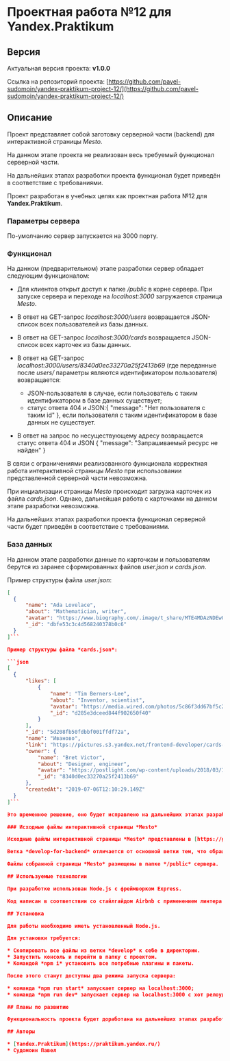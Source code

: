 # Проектная работа №12 для Yandex.Praktikum

## Версия

Актуальная версия проекта: **v1.0.0**

Ссылка на репозиторий проекта: [https://github.com/pavel-sudomoin/yandex-praktikum-project-12/](https://github.com/pavel-sudomoin/yandex-praktikum-project-12/)

## Описание

Проект представляет собой заготовку серверной части (backend) для интерактивной страницы *Mesto*.

На данном этапе проекта не реализован весь требуемый функционал серверной части.

На дальнейших этапах разработки проекта функционал будет приведён в соответствие с требованиями.

Проект разработан в учебных целях как проектная работа №12 для **Yandex.Praktikum**.

### Параметры сервера

По-умолчанию сервер запускается на 3000 порту.

### Функционал

На данном (предварительном) этапе разработки сервер обладает следующим функционалом:

* Для клиентов открыт доступ к папке */public* в корне сервера.
  При запуске сервера и переходе на *localhost:3000* загружается страница *Mesto*.

* В ответ на GET-запрос *localhost:3000/users* возвращается JSON-список всех пользователей из базы данных.

* В ответ на GET-запрос *localhost:3000/cards* возвращается JSON-список всех карточек из базы данных.

* В ответ на GET-запрос *localhost:3000/users/8340d0ec33270a25f2413b69* (где переданные после *users/* параметры являются идентификатором пользователя) возвращается:
  - JSON-пользователя в случае, если пользователь с таким идентификатором в базе данных существует;
  - статус ответа 404 и JSON:{ "message": "Нет пользователя с таким id" }, если пользователя с таким идентификатором в базе данных не существует.

* В ответ на запрос по несуществующему адресу возвращается статус ответа 404 и JSON { "message": "Запрашиваемый ресурс не найден" }

В связи с ограничениями реализованного функционала корректная работа интерактивной страницы *Mesto* при использовании представленной серверной части невозможна.

При инциализации страницы *Mesto* происходит загрузка карточек из файла *cards.json*. Однако, дальнейшая работа с карточками на данном этапе разработки невозможна.

На дальнейших этапах разработки проекта функционал серверной части будет приведён в соответствие с требованиями.

### База данных

На данном этапе разработки данные по карточкам и пользователям берутся из заранее сформированных файлов *user.json* и *cards.json*.

Пример структуры файла *user.json*:

```json
[
  {
      "name": "Ada Lovelace",
      "about": "Mathematician, writer",
      "avatar": "https://www.biography.com/.image/t_share/MTE4MDAzNDEwODQwOTQ2MTkw/ada-lovelace-20825279-1-402.jpg",
      "_id": "dbfe53c3c4d568240378b0c6"
  }
]```

Пример структуры файла *cards.json*:

```json
[
  {
      "likes": [
          {
              "name": "Tim Berners-Lee",
              "about": "Inventor, scientist",
              "avatar": "https://media.wired.com/photos/5c86f3dd67bf5c2d3c382474/4:3/w_2400,h_1800,c_limit/TBL-RTX6HE9J-(1).jpg",
              "_id": "d285e3dceed844f902650f40"
          }
      ],
      "_id": "5d208fb50fdbbf001ffdf72a",
      "name": "Иваново",
      "link": "https://pictures.s3.yandex.net/frontend-developer/cards-compressed/ivanovo.jpg",
      "owner": {
          "name": "Bret Victor",
          "about": "Designer, engineer",
          "avatar": "https://postlight.com/wp-content/uploads/2018/03/109TC-e1535047852633.jpg",
          "_id": "8340d0ec33270a25f2413b69"
      },
      "createdAt": "2019-07-06T12:10:29.149Z"
  }
]```

Это временное решение, оно будет исправлено на дальнейших этапах разработки.

### Исходные файлы интерактивной страницы *Mesto*

Исходные файлы интерактивной страницы *Mesto* представлены в [https://github.com/pavel-sudomoin/yandex-praktikum-project-11/tree/develop-for-backend/](https://github.com/pavel-sudomoin/yandex-praktikum-project-11/tree/develop-for-backend/)

Ветка *develop-for-backend* отличается от основной ветки тем, что обращения страницы к серверу происходят не по адресу *https://praktikum.tk*, а по адресу *http://localhost:3000/*

Файлы собранной страницы *Mesto* размещены в папке */public* сервера.

## Используемые технологии

При разработке использован Node.js с фреймворком Express.

Код написан в соответствии со стайлгайдом Airbnb с применением линтера ESLint.

## Установка

Для работы необходимо иметь установленный Node.js.

Для установки требуется:

* Cкопировать все файлы из ветки *develop* к себе в директорию.
* Запустить консоль и перейти в папку с проектом.
* Командой *npm i* установить все потребные плагины и пакеты.

После этого станут доступны два режима запуска сервера:

* команда *npm run start* запускает сервер на localhost:3000;
* команда *npm run dev* запускает сервер на localhost:3000 с хот релоудом;

## Планы по развитию

Функциональность проекта будет доработана на дальнейших этапах разработки.

## Авторы

* [Yandex.Praktikum](https://praktikum.yandex.ru/)
* Судомоин Павел